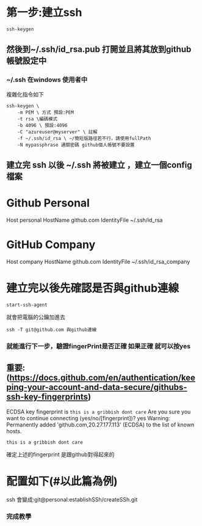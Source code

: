 # 第一步:建立ssh
```
ssh-keygen
```
## 然後到~/.ssh/id_rsa.pub 打開並且將其放到github 帳號設定中
### ~/.ssh 在windows 使用者中
複雜化指令如下
```
ssh-keygen \
    -m PEM \ 方式 預設:PEM
    -t rsa \編碼模式
    -b 4096 \ 預設:4096
    -C "azureuser@myserver" \ 註解
    -f ~/.ssh/id_rsa \ ~/簡短版路徑若不行，請使用fullPath
    -N mypassphrase 通關密碼 github個人帳號不要設置
```

## 建立完 ssh 以後 ~/.ssh 將被建立 ，建立一個config 檔案


# Github Personal
Host personal
    HostName github.com
    IdentityFile ~/.ssh/id_rsa

# GitHub Company
Host company
    HostName github.com
    IdentityFile ~/.ssh/id_rsa_company



# 建立完以後先確認是否與github連線
```
start-ssh-agent
```
就會把電腦的公鑰加進去
```
ssh -T git@github.com 與github連線
```
### 就能進行下一步，驗證fingerPrint是否正確 如果正確 就可以按yes

## 重要:(https://docs.github.com/en/authentication/keeping-your-account-and-data-secure/githubs-ssh-key-fingerprints)
ECDSA key fingerprint is ``this is a gribbish dont care``
Are you sure you want to continue connecting (yes/no/[fingerprint])? yes
Warning: Permanently added 'github.com,20.27.177.113' (ECDSA) to the list of known hosts.
```
this is a gribbish dont care
```
確定上述的fingerprint 是跟github對得起來的
# 配置如下(#以此篇為例)
ssh 會變成:git@personal:establishSSh/createSSh.git

### 完成教學
